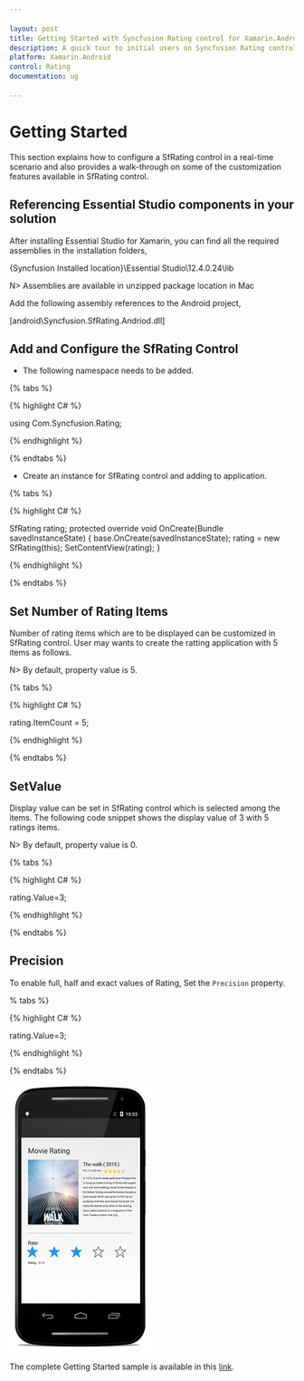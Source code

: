 ```yaml
---

layout: post
title: Getting Started with Syncfusion Rating control for Xamarin.Android
description: A quick tour to initial users on Syncfusion Rating control for Xamarin.Android platform
platform: Xamarin.Android
control: Rating
documentation: ug

---
```


# Getting Started

This section explains how to configure a SfRating control in a real-time scenario and also provides a walk-through on some of the customization features available in SfRating control.

## Referencing Essential Studio components in your solution

After installing Essential Studio for Xamarin, you can find all the required assemblies in the installation folders,

{Syncfusion Installed location}\Essential Studio\12.4.0.24\lib

N> Assemblies are available in unzipped package location in Mac

Add the following assembly references to the Android project,

[android\Syncfusion.SfRating.Andriod.dll]

## Add and Configure the SfRating Control

* The following namespace needs to be added.

{% tabs %}

{% highlight C# %}

using Com.Syncfusion.Rating;
	
{% endhighlight %}

{% endtabs %}

* Create an instance for SfRating control and adding to application.

{% tabs %}

{% highlight C# %}

SfRating rating;
protected override void OnCreate(Bundle savedInstanceState)
{
    base.OnCreate(savedInstanceState);
    rating = new SfRating(this);
    SetContentView(rating);
}
	
{% endhighlight %}

{% endtabs %}

## Set Number of Rating Items

Number of rating items which are to be displayed can be customized in SfRating control. User may wants to create the ratting application with 5 items as follows.

N> By default, property value is 5.

{% tabs %}

{% highlight C# %}

rating.ItemCount = 5;

{% endhighlight %}

{% endtabs %}

## SetValue

Display value can be set in SfRating control which is selected among the items. The following code snippet shows the display value of 3 with 5 ratings items.

N> By default, property value is 0.

{% tabs %}

{% highlight C# %}

rating.Value=3;

{% endhighlight %}

{% endtabs %}

## Precision

To enable full, half and exact values of Rating, Set the `Precision` property. 

% tabs %}

{% highlight C# %}

rating.Value=3;

{% endhighlight %}

{% endtabs %}

![SfRatting Application](images/gettingstarted.png)

The complete Getting Started sample is available in this [link](http://www.syncfusion.com/downloads/support/directtrac/general/ze/SfRating_GettingStarted-436521212.zip).